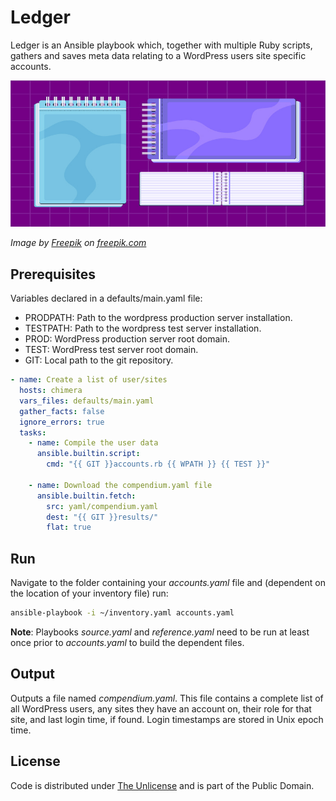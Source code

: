 # Ledger

Ledger is an Ansible playbook which, together with multiple Ruby scripts, gathers and saves meta data relating to a WordPress users site specific accounts.

![Ledger](ledger.webp)

*Image by [Freepik](https://www.freepik.com/author/freepik) on [freepik.com](https://www.freepik.com)*

## Prerequisites

Variables declared in a defaults/main.yaml file:

- PRODPATH: Path to the wordpress production server installation.
- TESTPATH: Path to the wordpress test server installation.
- PROD: WordPress production server root domain.
- TEST: WordPress test server root domain.
- GIT: Local path to the git repository.

```yaml
- name: Create a list of user/sites
  hosts: chimera
  vars_files: defaults/main.yaml
  gather_facts: false
  ignore_errors: true
  tasks:
    - name: Compile the user data
      ansible.builtin.script:
        cmd: "{{ GIT }}accounts.rb {{ WPATH }} {{ TEST }}"

    - name: Download the compendium.yaml file
      ansible.builtin.fetch:
        src: yaml/compendium.yaml
        dest: "{{ GIT }}results/"
        flat: true
```

## Run

Navigate to the folder containing your *accounts.yaml* file and (dependent on the location of your inventory file) run:

```bash
ansible-playbook -i ~/inventory.yaml accounts.yaml
```

**Note**: Playbooks *source.yaml* and *reference.yaml* need to be run at least once prior to *accounts.yaml* to build the dependent files.

## Output

Outputs a file named *compendium.yaml*. This file contains a complete list of all WordPress users, any sites they have an account on, their role for that site, and last login time, if found. Login timestamps are stored in Unix epoch time.

## License

Code is distributed under [The Unlicense](https://github.com/nausicaan/free/blob/main/LICENSE.md) and is part of the Public Domain.
